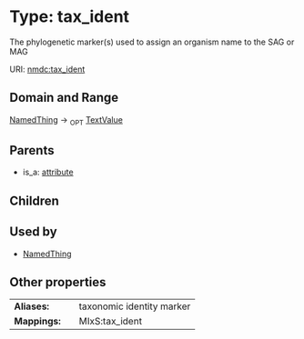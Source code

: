 
# Type: tax_ident


The phylogenetic marker(s) used to assign an organism name to the SAG or MAG

URI: [nmdc:tax_ident](https://microbiomedata/meta/tax_ident)


## Domain and Range

[NamedThing](NamedThing.md) ->  <sub>OPT</sub> [TextValue](TextValue.md)

## Parents

 *  is_a: [attribute](attribute.md)

## Children


## Used by

 * [NamedThing](NamedThing.md)

## Other properties

|  |  |  |
| --- | --- | --- |
| **Aliases:** | | taxonomic identity marker |
| **Mappings:** | | MIxS:tax_ident |

